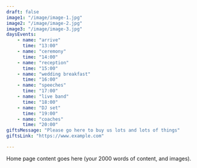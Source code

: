 ```yaml
---
draft: false
image1: "/image/image-1.jpg"
image2: "/image/image-2.jpg"
image3: "/image/image-3.jpg"
daysEvents:
    - name: "arrive"
      time: "13:00"
    - name: "ceremony"
      time: "14:00"
    - name: "reception"
      time: "15:00"
    - name: "wedding breakfast"
      time: "16:00"
    - name: "speeches"
      time: "17:00"
    - name: "live band"
      time: "18:00"
    - name: "DJ set"
      time: "19:00"
    - name: "coaches"
      time: "20:00"
giftsMessage: "Please go here to buy us lots and lots of things"
giftsLink: "https://www.example.com"

---
```


Home page content goes here (your 2000 words of content, and images). 